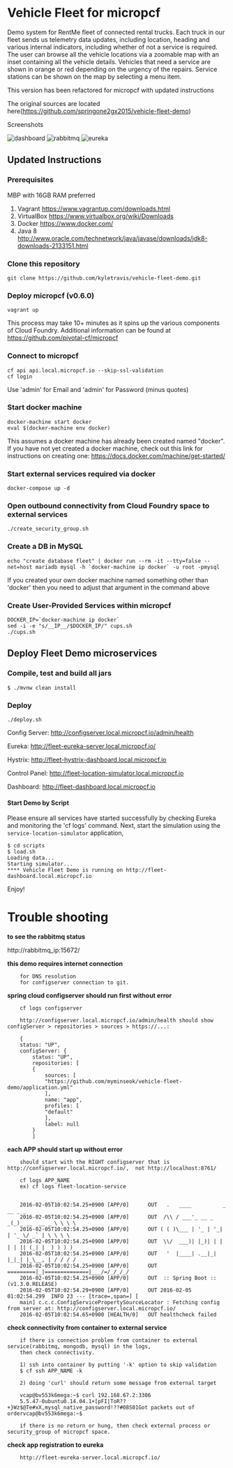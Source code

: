 Vehicle Fleet for micropcf
=============

Demo system for RentMe fleet of connected rental trucks. Each truck in
our fleet sends us telemetry data updates, including location, heading
and various internal indicators, including whether of not a service is
required. The user can browse all the vehicle locations via a zoomable
map with an inset containing all the vehicle details. Vehicles that
need a service are shown in orange or red depending on the urgency of
the repairs. Service stations can be shown on the map by selecting a
menu item.

This version has been refactored for micropcf with updated instructions

The original sources are located here(https://github.com/springone2gx2015/vehicle-fleet-demo)

Screenshots

![dashboard](https://raw.githubusercontent.com/myminseok/vehicle-fleet-demo/master/dashboard.png)
![rabbitmq](https://raw.githubusercontent.com/myminseok/vehicle-fleet-demo/master/rabbitmq.png)
![eureka](https://raw.githubusercontent.com/myminseok/vehicle-fleet-demo/master/eureka.png)

## Updated Instructions

### Prerequisites

MBP with 16GB RAM preferred

1. Vagrant https://www.vagrantup.com/downloads.html
1. VirtualBox https://www.virtualbox.org/wiki/Downloads
1. Docker https://www.docker.com/
1. Java 8 http://www.oracle.com/technetwork/java/javase/downloads/jdk8-downloads-2133151.html

### Clone this repository

    git clone https://github.com/kyletravis/vehicle-fleet-demo.git

### Deploy micropcf (v0.6.0)

    vagrant up

This process may take 10+ minutes as it spins up the various components of Cloud Foundry. Additional information can be found at https://github.com/pivotal-cf/micropcf

### Connect to micropcf

    cf api api.local.micropcf.io --skip-ssl-validation
    cf login

Use 'admin' for Email and 'admin' for Password (minus quotes)

### Start docker machine

    docker-machine start docker
    eval $(docker-machine env docker)

This assumes a docker machine has already been created named "docker". If you have not yet created a docker machine, check out this link for instructions on creating one: https://docs.docker.com/machine/get-started/

### Start external services required via docker

    docker-compose up -d

### Open outbound connectivity from Cloud Foundry space to external services

    ./create_security_group.sh

### Create a DB in MySQL

    echo "create database fleet" | docker run --rm -it --tty=false --net=host mariadb mysql -h `docker-machine ip docker` -u root -pmysql

If you created your own docker machine named something other than 'docker' then you need to adjust that argument in the command above

### Create User-Provided Services within micropcf

    DOCKER_IP=`docker-machine ip docker`
    sed -i -e "s/__IP__/$DOCKER_IP/" cups.sh
    ./cups.sh

## Deploy Fleet Demo microservices

### Compile, test and build all jars

	$ ./mvnw clean install

### Deploy

    ./deploy.sh

Config Server:
	http://configserver.local.micropcf.io/admin/health

Eureka:
	http://fleet-eureka-server.local.micropcf.io/

Hystrix:
	http://fleet-hystrix-dashboard.local.micropcf.io

Control Panel:
	http://fleet-location-simulator.local.micropcf.io

Dashboard:
  http://fleet-dashboard.local.micropcf.io

#### Start Demo by Script

Please ensure all services have started successfully by checking Eureka and monitoring the 'cf logs' command. Next, start the simulation using the `service-location-simulator` application,

    $ cd scripts
    $ load.sh
    Loading data...
    Starting simulator...
    **** Vehicle Fleet Demo is running on http://fleet-dashboard.local.micropcf.io

Enjoy!

# Trouble shooting

**to see the rabbitmq status**

  http://rabbitmq_ip:15672/

**this demo requires internet connection**

        for DNS resolution
        for configserver connection to git.

**spring cloud configserver should run first without error**

        cf logs configserver

        http://configserver.local.micropcf.io/admin/health should show configServer > repositories > sources > https://...:

        {
        status: "UP",
        configServer: {
            status: "UP",
            repositories: [
            {
                sources: [
                "https://github.com/myminseok/vehicle-fleet-demo/application.yml"
                ],
                name: "app",
                profiles: [
                "default"
                ],
                label: null
            }
            ]


**each APP should start up without error**

        should start with the RIGHT configserver that is http://configserver.local.micropcf.io/,  not http://localhost:8761/

        cf logs APP_NAME
        ex) cf logs fleet-location-service


        2016-02-05T10:02:54.25+0900 [APP/0]      OUT   .   ____          _            __ _ _
        2016-02-05T10:02:54.25+0900 [APP/0]      OUT  /\\ / ___'_ __ _ _(_)_ __  __ _ \ \ \ \
        2016-02-05T10:02:54.25+0900 [APP/0]      OUT ( ( )\___ | '_ | '_| | '_ \/ _` | \ \ \ \
        2016-02-05T10:02:54.25+0900 [APP/0]      OUT  \\/  ___)| |_)| | | | | || (_| |  ) ) ) )
        2016-02-05T10:02:54.25+0900 [APP/0]      OUT   '  |____| .__|_| |_|_| |_\__, | / / / /
        2016-02-05T10:02:54.25+0900 [APP/0]      OUT  =========|_|==============|___/=/_/_/_/
        2016-02-05T10:02:54.25+0900 [APP/0]      OUT  :: Spring Boot ::        (v1.3.0.RELEASE)
        2016-02-05T10:02:54.29+0900 [APP/0]      OUT 2016-02-05 01:02:54.299  INFO 23 --- [trace=,span=] [
        main] c.c.c.ConfigServicePropertySourceLocator : Fetching config from server at: http://configserver.local.micropcf.io/
        2016-02-05T10:02:54.65+0900 [HEALTH/0]   OUT healthcheck failed

**check connectivity from container to external service**

        if there is connection problem from container to external service(rabbitmq, mongodb, mysql) in the logs,
        then check connectivity.

        1) ssh into container by putting '-k' option to skip validation
        $ cf ssh APP_NAME -k

        2) doing 'curl' should return some message from external target

        vcap@bv553k6mega:~$ curl 192.168.67.2:3306
        5.5.47-0ubuntu0.14.04.1+[pFI|ToR??+}Wz$@Te#xX,mysql_native_password!??#08S01Got packets out of ordervcap@bv553k6mega:~$

        if there is no return or hung, then check external process or security_group of micropcf space.


**check app registration to eureka**

        http://fleet-eureka-server.local.micropcf.io/
